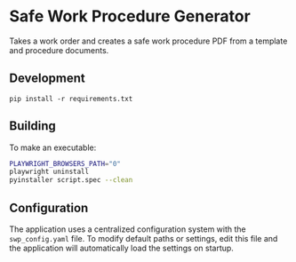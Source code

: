 # Safe Work Procedure Generator

Takes a work order and creates a safe work procedure PDF from a template and procedure documents.

## Development 

`pip install -r requirements.txt`

## Building

To make an executable:

```bash
PLAYWRIGHT_BROWSERS_PATH="0"
playwright uninstall
pyinstaller script.spec --clean
```

## Configuration

The application uses a centralized configuration system with the `swp_config.yaml` file. To modify default paths or settings, edit this file and the application will automatically load the settings on startup.